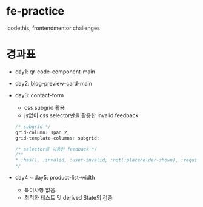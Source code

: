 # fe-practice

icodethis, frontendmentor challenges

# 경과표

- day1: qr-code-component-main
- day2: blog-preview-card-main
- day3: contact-form

  - css subgrid 활용
  - js없이 css selector만을 활용한 invalid feedback

  ```css
  /* subgrid */
  grid-column: span 2;
  grid-template-columns: subgrid;

  /* selector를 이용한 feedback */
  /**
  * :has(), :invalid, :user-invalid, :not(:placeholder-shown), :required, ...
  */
  ```

- day4 ~ day5: product-list-width
  - 특이사항 없음.
  - 최적화 테스트 및 derived State의 검증
